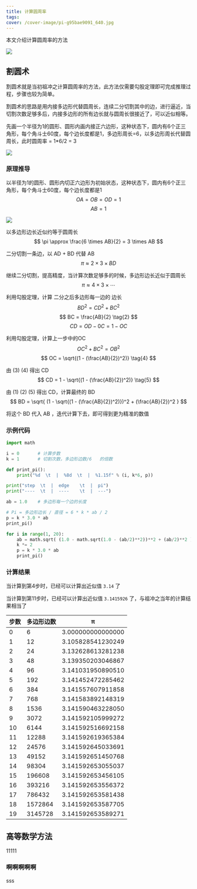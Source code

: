 ```yaml
---
title: 计算圆周率
tags:
cover: /cover-image/pi-g95bae9091_640.jpg
---
```


本文介绍计算圆周率的方法

<!-- more -->

![](/cover-image/pi-g95bae9091_640.jpg)

## 割圆术

割圆术就是当初祖冲之计算圆周率的方法，此方法仅需要勾股定理即可完成推理过程，步骤也较为简单。

割圆术的思路是用内接多边形代替圆周长，连续二分切割其中的边，进行逼近，当切割次数足够多后，内接多边形的所有边长就与圆周长很接近了，可以近似相等。

先画一个半径为1的圆形、圆形内画内接正六边形，这种状态下，圆内有6个正三角形，每个角斗士60度，每个边长度都是1，多边形周长=6，以多边形周长代替圆周长，此时圆周率 = 1*6/2 = 3

![](image/gys0.png)


### 原理推导

以半径为1的圆形、圆形内切正六边形为初始状态，这种状态下，圆内有6个正三角形，每个角斗士60度，每个边长度都是1
$$  OA = OB = OD = 1    $$
$$  AB = 1              $$

![](image/gys3.png)


以多边形边长近似约等于圆周长
$$  \pi \approx \frac{6 \times AB}{2} = 3 \times AB        $$

二分切割一条边，以 AD + BD 代替 AB
$$  \pi \approx 2 \times 3 \times BD            $$

继续二分切割，提高精度，当计算次数足够多的时候，多边形边长近似于圆周长
$$  \pi \approx 4 \times 3 \times \cdots        $$


利用勾股定理，计算 二分之后多边形每一边的 边长
$$  BD^2 = CD^2 + BC^2        \tag{1}  $$
$$  BC = \frac{AB}{2}         \tag{2}  $$
$$  CD = OD - 0C = 1 - OC     \tag{3}  $$

利用勾股定理，计算上一步中的OC
$$  OC^2 + BC^2 = OB^2  $$
$$  OC = \sqrt{(1 - (\frac{AB}{2})^2)}     \tag{4}  $$

由 (3) (4) 得出 CD
$$  CD = 1 - \sqrt{(1 - (\frac{AB}{2})^2)}     \tag{5}  $$

由 (1) (2) (5) 得出 CD，计算最终的 BD
$$  BD = \sqrt{ (1 - \sqrt{(1 - (\frac{AB}{2})^2)})^2 +  (\frac{AB}{2})^2  }  $$

将这个 BD 代入 AB ，迭代计算下去，即可得到更为精准的数值

### 示例代码


```python
import math

i = 0       # 计算步数
k = 1       # 切割次数，多边形边数/6   的倍数

def print_pi():
    print("%d  \t  |  %8d  \t  |  %1.15f" % (i, k*6, p))

print("step  \t  |  edge    \t  |  pi")
print("----  \t  |  ----    \t  |  ---")

ab = 1.0    # 多边形每一个边的长度

# Pi = 多边形边长 / 直径 = 6 * k * ab / 2 
p = k * 3.0 * ab
print_pi()

for i in range(1, 20):
    ab = math.sqrt( (1.0 - math.sqrt(1.0 - (ab/2)**2))**2 + (ab/2)**2 )
    k *= 2
    p = k * 3.0 * ab
    print_pi()
```

### 计算结果

当计算到第4步时，已经可以计算出近似值 `3.14` 了

当计算到第11步时，已经可以计算出近似值 `3.1415926` 了，与祖冲之当年的计算结果相当了

步数  |   多边形边数   |  π 
------|---------------|-------------------
0  	  |         6  	  |  3.000000000000000
1  	  |        12  	  |  3.105828541230249
2  	  |        24  	  |  3.132628613281238
3  	  |        48  	  |  3.139350203046867
4  	  |        96  	  |  3.141031950890510
5  	  |       192  	  |  3.141452472285462
6  	  |       384  	  |  3.141557607911858
7  	  |       768  	  |  3.141583892148319
8  	  |      1536  	  |  3.141590463228050
9  	  |      3072  	  |  3.141592105999272
10    |      6144  	  |  3.141592516692158
11    |     12288  	  |  3.141592619365384
12    |     24576  	  |  3.141592645033691
13    |     49152  	  |  3.141592651450768
14    |     98304  	  |  3.141592653055037
15    |    196608  	  |  3.141592653456105
16    |    393216  	  |  3.141592653556372
17    |    786432  	  |  3.141592653581438
18    |   1572864  	  |  3.141592653587705
19    |   3145728  	  |  3.141592653589271


## 高等数学方法

11111

### 啊啊啊啊啊

sss 

